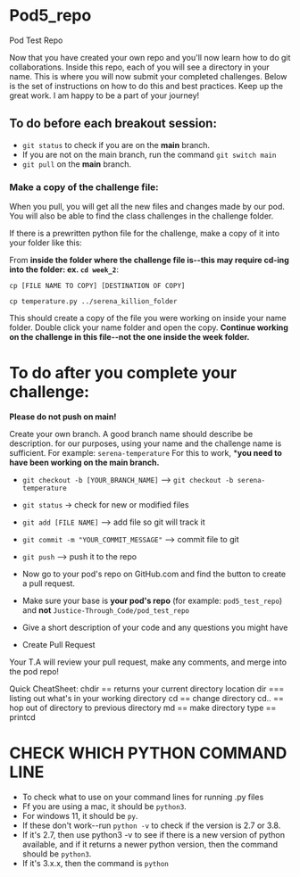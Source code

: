 # Pod5_repo
Pod Test Repo

Now that you have created your own repo and you'll now learn how to do git collaborations. Inside this repo, each of you will see a directory in your name. This is where you will now submit your completed challenges. Below is the set of instructions on how to do this and best practices.
Keep up the great work. I am happy to be a part of your journey!

## To do before each breakout session:
- `git status` to check if you are on the **main** branch.
- If you are not on the main branch, run the command `git switch main`
- `git pull` on the **main** branch.

### Make a copy of the challenge file:

When you pull, you will get all the new files and changes made by our pod.
You will also be able to find the class challenges in the challenge folder.

If there is a prewritten python file for the challenge, make a copy of it into your folder like this:

From **inside the folder where the challenge file is--this may require cd-ing into the folder: ex. `cd week_2`**:

`cp [FILE NAME TO COPY] [DESTINATION OF COPY]`

`cp temperature.py ../serena_killion_folder`

This should create a copy of the file you were working on inside your name folder.
Double click your name folder and open the copy. **Continue working on the challenge in this file--not the one inside the week folder.**

# To do after you complete your challenge:

**Please do not push on main!**

Create your own branch. A good branch name should describe be description.
for our purposes, using your name and the challenge name is sufficient.
For example: `serena-temperature`
For this to work, ***you need to have been working on the main branch.**

- `git checkout -b [YOUR_BRANCH_NAME]` --> `git checkout -b serena-temperature`
- `git status` -> check for new or modified files
- `git add [FILE NAME]` --> add file so git will track it
- `git commit -m "YOUR_COMMIT_MESSAGE"` --> commit file to git
- `git push` --> push it to the repo

- Now go to your pod's repo on GitHub.com and find the button to create a pull request.
- Make sure your base is **your pod's repo** (for example: `pod5_test_repo`) and **not** `Justice-Through_Code/pod_test_repo`
- Give a short description of your code and any questions you might have
- Create Pull Request

Your T.A will review your pull request, make any comments, and merge into the pod repo!

Quick CheatSheet:
chdir == returns your current directory location
dir === listing out what's in your working directory
cd == change directory
cd.. == hop out of directory to previous directory
md == make directory
type == printcd

# CHECK WHICH PYTHON COMMAND LINE 
- To check what to use on your command lines for running .py files
- Ff you are using a mac, it should be `python3`. 
- For windows 11, it should be `py`. 
- If these don't work--run `python -v` to check if the version is 2.7 or 3.8. 
- If it's 2.7, then use python3 -v to see if there is a new version of python available, and if it returns a newer python version, then the command should be `python3`. 
- If it's 3.x.x, then the command is `python`
